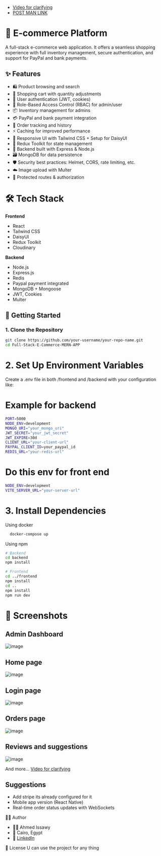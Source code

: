 - [Video for clarifying](https://drive.google.com/file/d/1yxQb-9KpTvIgudCj7gLD2PHKdQd6P6sQ/view?usp=sharing)
- [POST MAN LINK](https://ai7777-7249.postman.co/workspace/E-Commerce~0ef9f903-b1d6-4345-adbc-e25c660a2208/collection/39355421-256af78b-2f60-4fef-a517-749934029e3e?action=share&creator=39355421)

# 🛒 E-commerce Platform    

A full-stack e-commerce web application. It offers a seamless shopping experience with full inventory management, secure authentication, and support for PayPal and bank payments.    

## ✨ Features

- 🛍️ Product browsing and search
- 🛒 Shopping cart with quantity adjustments
- 👤 User authentication (JWT, cookies)
- 🔐 Role-Based Access Control (RBAC) for admin/user
- 📦 Inventory management for admins
- 💳 PayPal and bank payment integration
- 🧾 Order tracking and history
- ⚡ Caching for improved performance
- 📱 Responsive UI with Tailwind CSS + Setup for DaisyUI
- 🔄 Redux Toolkit for state management
- 🧠 Backend built with Express & Node.js
- 🗃️ MongoDB for data persistence
- 🛡️ Security best practices: Helmet, CORS, rate limiting, etc.
- ☁️ Image upload with Multer
- 🔐 Protected routes & authorization

# 🛠️ Tech Stack

**Frontend**  
- React  
- Tailwind CSS  
- DaisyUI  
- Redux Toolkit
- Cloudinary

**Backend**  
- Node.js  
- Express.js
- Redis
- Paypal payment integrated
- MongoDB + Mongoose  
- JWT, Cookies  
- Multer


## 🔧 Getting Started

### 1. Clone the Repository

```bash
git clone https://github.com/your-username/your-repo-name.git
cd Full-Stack-E-Commerce-MERN-APP
```

# 2. Set Up Environment Variables
Create a .env file in both /frontend and /backend with your configuration like:
# Example for backend
```bash
PORT=5000
NODE_ENV=development
MONGO_URI="your_mongo_uri"
JWT_SECRET="your_jwt_secret"
JWT_EXPIRE=30d
CLIENT_URL="your-client-url"
PAYPAL_CLIENT_ID=your_paypal_id
REDIS_URL="your-redis-url"
```
# Do this env for front end
```bash
NODE_ENV=development
VITE_SERVER_URL="your-server-url"
```

# 3. Install Dependencies
Using docker 
```bash
  docker-compose up
```

Using npm
```bash
# Backend
cd backend
npm install

# Frontend
cd ../frontend
npm install
cd ..
npm install
npm run dev
```

# 📸 Screenshots
## Admin Dashboard
![image](https://github.com/user-attachments/assets/ad0e4eb8-c5c3-49a2-83c4-9e97efdd8c2b)

## Home page
![image](https://github.com/user-attachments/assets/d0856f79-d856-4074-a274-b649578ebe55)

## Login page
![image](https://github.com/user-attachments/assets/a8f8ea3e-e928-4769-bd57-1fb7ca306f43)

## Orders page
![image](https://github.com/user-attachments/assets/72356e65-58c0-493d-859a-ec5f4f5ee214)

## Reviews and suggestions
![image](https://github.com/user-attachments/assets/45d44788-fa24-43d2-a8bd-086cc1e17ec6)


And more... [Video for clarifying](https://drive.google.com/file/d/1yxQb-9KpTvIgudCj7gLD2PHKdQd6P6sQ/view?usp=sharing)

## Suggestions
- Add stripe its already configured for it
- Mobile app version (React Native)
- Real-time order status updates with WebSockets

👨‍💻 Author
- 👨‍💻 Ahmed Issawy
- 📍 Cairo, Egypt
- 🔗 [LinkedIn](https://www.linkedin.com/in/ahmed-issawy-53b29528b/)

📄 License
U can use the project for any thing
